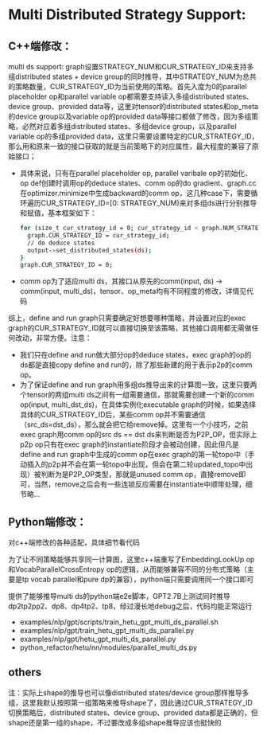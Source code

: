 # Multi Distributed Strategy Support:

## C++端修改：

multi ds support: graph设置STRATEGY_NUM和CUR_STRATEGY_ID来支持多组distributed states + device group的同时推导，其中STRATEGY_NUM为总共的策略数量，CUR_STRATEGY_ID为当前使用的策略。首先入度为0的parallel placeholder op和parallel variable op都需要支持读入多组distributed states、device group、provided data等，这里对tensor的distributed states和op_meta的device group以及variable op的provided data等接口都做了修改，因为多组策略，必然对应着多组distributed states、多组device group，以及parallel variable op的多组provided data，这里只需要设置特定的CUR_STRATEGY_ID，那么用和原来一致的接口获取的就是当前策略下的对应属性，最大程度的兼容了原始接口；

- 具体来说，只有在parallel placeholder op, parallel varibale op的初始化、op def创建时调用op的deduce states、comm op的do gradient、graph.cc在optimizer.minimize中生成backward的comm op，这几种case下，需要循环遍历CUR_STRATEGY_ID=[0: STRATEGY_NUM)来对多组ds进行分别推导和赋值，基本框架如下：

  ~~~bash
  for (size_t cur_strategy_id = 0; cur_strategy_id < graph.NUM_STRATEGY; cur_strategy_id++) {
  	graph.CUR_STRATEGY_ID = cur_strategy_id;
  	// do deduce states
  	output->set_distributed_states(ds);
  }
  graph.CUR_STRATEGY_ID = 0;
  ~~~

- comm op为了适应multi ds，其接口从原先的comm(input, ds) -> comm(input, multi_ds)，tensor、op_meta均有不同程度的修改，详情见代码

综上，define and run graph只需要确定好想要哪种策略，并设置对应的exec graph的CUR_STRATEGY_ID就可以直接切换至该策略，其他接口调用都无需做任何改动，非常方便。注意：

- 我们只在define and run做大部分op的deduce states，exec graph的op的ds都是直接copy define and run的，除了那些新建的用于表示p2p的comm op。
- 为了保证define and run graph用多组ds推导出来的计算图一致，这里只要两个tensor的两组multi ds之间有一组需要通信，那就需要创建一个新的comm op(input, multi_dst_ds)，在具体实例化executable graph的时候，如果选择具体的CUR_STRATEGY_ID后，某些comm op并不需要通信（src_ds=dst_ds），那么就会把它给remove掉。这里有一个小技巧，之前exec graph用comm op的src ds == dst ds来判断是否为P2P_OP，但实际上p2p op只有在exec graph的instantiate阶段才会被动创建，因此但凡是define and run graph中生成的comm op在exec graph的第一轮topo中（手动插入的p2p并不会在第一轮topo中出现，但会在第二轮updated_topo中出现）被判断为是P2P_OP类型，那就是unused comm op，直接remove即可，当然，remove之后会有一些连锁反应需要在instantiate中顺带处理，细节略...

## Python端修改：

对c++端修改的各种适配，具体细节看代码

为了让不同策略能够共享同一计算图，这里c++端重写了EmbeddingLookUp op和VocabParallelCrossEntropy op的逻辑，从而能够兼容不同的分布式策略（主要是tp vocab parallel和pure dp的兼容），python端只需要调用同一个接口即可

提供了能够推导multi ds的python端e2e脚本，GPT2.7B上测试同时推导dp2tp2pp2、dp8、dp4tp2、tp8，经过漫长地debug之后，代码均能正常运行

- examples/nlp/gpt/scripts/train_hetu_gpt_multi_ds_parallel.sh
- examples/nlp/gpt/train_hetu_gpt_multi_ds_parallel.py
- examples/nlp/gpt/hetu_gpt_multi_ds_parallel.py
- python_refactor/hetu/nn/modules/parallel_multi_ds.py

## others

注：实际上shape的推导也可以像distributed states/device group那样推导多组，这里我默认按照第一组策略来推导shape了，因此通过CUR_STRATEGY_ID切换策略后，distributed states、device group、provided data都是正确的，但shape还是第一组的shape，不过要改成多组shape推导应该也挺快的